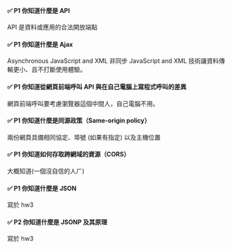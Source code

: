 #### ✅ P1 你知道什麼是 API

API 是資料或應用的合法開放端點

#### ✅ P1 你知道什麼是 Ajax

Asynchronous JavaScript and XML 非同步 JavaScript and XML 技術讓資料傳輸更小、且不打斷使用體驗。

#### ✅ P1 你知道從網頁前端呼叫 API 與在自己電腦上寫程式呼叫的差異

網頁前端呼叫要考慮瀏覽器這個中間人，自己電腦不用。

#### ✅ P1 你知道什麼是同源政策（Same-origin policy）

兩份網頁具備相同協定、埠號 (如果有指定) 以及主機位置

#### ✅ P1 你知道如何存取跨網域的資源（CORS）

大概知道(一個沒自信的人ㄏ)

#### ✅ P1 你知道什麼是 JSON

寫於 hw3

#### ✅ P2 你知道什麼是 JSONP 及其原理

寫於 hw3
